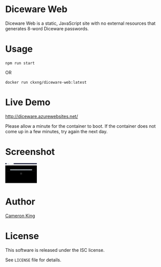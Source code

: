# Diceware Web

Diceware Web is a static, JavaScript site with no external resources that
generates 8-word Diceware passwords.

# Usage

    npm run start

OR

    docker run ckxng/diceware-web:latest

# Live Demo

http://diceware.azurewebsites.net/

Please allow a minute for the container to boot.  If the container does not come up in a few minutes, try again the next day.

# Screenshot

[![Screenshot](./screenshot_thumb.png)](./screenshot.png)

# Author

[Cameron King](http://cameronking.me)

# License

This software is released under the ISC license.

See `LICENSE` file for details.
